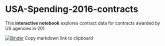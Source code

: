 # USA-Spending-2016-contracts
This **interactive notebook** explores contract data for contracts awarded by US agencies in 201

[![Binder](https://mybinder.org/badge_logo.svg)](https://mybinder.org/v2/gh/amirtaghavy/USA-Spending-2016-contracts/HEAD?filepath=USASpending-Contractors-Problem.ipynb)
Copy markdown link to clipboard
